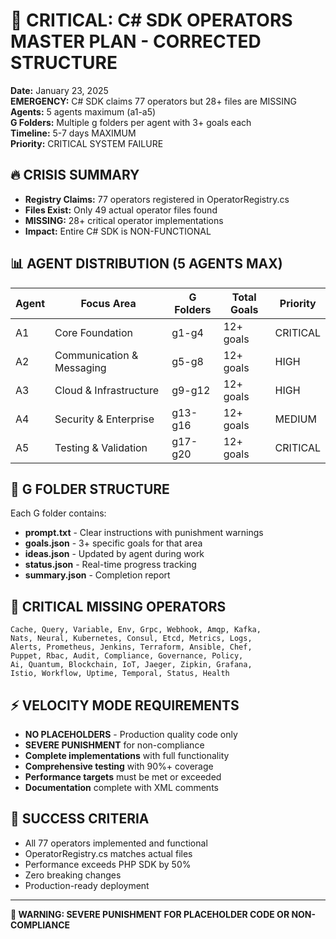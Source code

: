 # 🚨 CRITICAL: C# SDK OPERATORS MASTER PLAN - CORRECTED STRUCTURE
**Date:** January 23, 2025  
**EMERGENCY:** C# SDK claims 77 operators but 28+ files are MISSING  
**Agents:** 5 agents maximum (a1-a5)  
**G Folders:** Multiple g folders per agent with 3+ goals each  
**Timeline:** 5-7 days MAXIMUM  
**Priority:** CRITICAL SYSTEM FAILURE

## 🔥 **CRISIS SUMMARY**
- **Registry Claims:** 77 operators registered in OperatorRegistry.cs
- **Files Exist:** Only 49 actual operator files found
- **MISSING:** 28+ critical operator implementations
- **Impact:** Entire C# SDK is NON-FUNCTIONAL

## 📊 **AGENT DISTRIBUTION (5 AGENTS MAX)**

| Agent | Focus Area | G Folders | Total Goals | Priority |
|-------|------------|-----------|-------------|----------|
| A1 | Core Foundation | g1-g4 | 12+ goals | CRITICAL |
| A2 | Communication & Messaging | g5-g8 | 12+ goals | HIGH |
| A3 | Cloud & Infrastructure | g9-g12 | 12+ goals | HIGH |
| A4 | Security & Enterprise | g13-g16 | 12+ goals | MEDIUM |
| A5 | Testing & Validation | g17-g20 | 12+ goals | CRITICAL |

## 🎯 **G FOLDER STRUCTURE**
Each G folder contains:
- **prompt.txt** - Clear instructions with punishment warnings
- **goals.json** - 3+ specific goals for that area
- **ideas.json** - Updated by agent during work
- **status.json** - Real-time progress tracking
- **summary.json** - Completion report

## 🚨 **CRITICAL MISSING OPERATORS**
```
Cache, Query, Variable, Env, Grpc, Webhook, Amqp, Kafka, 
Nats, Neural, Kubernetes, Consul, Etcd, Metrics, Logs, 
Alerts, Prometheus, Jenkins, Terraform, Ansible, Chef, 
Puppet, Rbac, Audit, Compliance, Governance, Policy, 
Ai, Quantum, Blockchain, IoT, Jaeger, Zipkin, Grafana, 
Istio, Workflow, Uptime, Temporal, Status, Health
```

## ⚡ **VELOCITY MODE REQUIREMENTS**
- **NO PLACEHOLDERS** - Production quality code only
- **SEVERE PUNISHMENT** for non-compliance
- **Complete implementations** with full functionality
- **Comprehensive testing** with 90%+ coverage
- **Performance targets** must be met or exceeded
- **Documentation** complete with XML comments

## 🎉 **SUCCESS CRITERIA**
- All 77 operators implemented and functional
- OperatorRegistry.cs matches actual files
- Performance exceeds PHP SDK by 50%
- Zero breaking changes
- Production-ready deployment

---

**🚨 WARNING: SEVERE PUNISHMENT FOR PLACEHOLDER CODE OR NON-COMPLIANCE** 